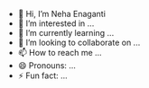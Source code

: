 - 👋 Hi, I’m Neha Enaganti
- 👀 I’m interested in ...
- 🌱 I’m currently learning ...
- 💞️ I’m looking to collaborate on ...
- 📫 How to reach me ...
- 😄 Pronouns: ...
- ⚡ Fun fact: ...

<!---
Neha-chow/Neha-chow is a ✨ special ✨ repository because its `README.md` (this file) appears on your GitHub profile.
You can click the Preview link to take a look at your changes.
--->
